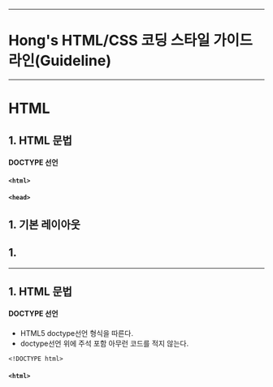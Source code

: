 ******************************************************
# Hong's HTML/CSS 코딩 스타일 가이드라인(Guideline)
******************************************************

# HTML

## 1. HTML 문법
 #### DOCTYPE 선언
 #### `<html>`
 #### `<head>`
## 1. 기본 레이아웃
## 1.

---

## 1. HTML 문법

 #### DOCTYPE 선언

 - HTML5 doctype선언 형식을 따른다.
 - doctype선언 위에 주석 포함 아무런 코드를 적지 않는다. 

 ```
 <!DOCTYPE html>
 ```

 #### `<html>`